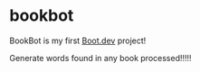 # bookbot

BookBot is my first [Boot.dev](https://www.boot.dev) project!

Generate words found in any book processed!!!!!
